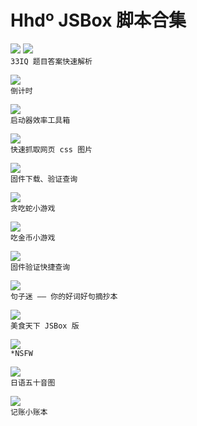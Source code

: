 # Hhdº JSBox 脚本合集

[![](https://img.shields.io/badge/33IQ-Hhd%C2%BA-brightgreen.svg)](https://github.com/Neurogram-R/JSBox/blob/master/Hhd%C2%BA/33IQ.js)  [![](https://img.shields.io/badge/33IQ%20夜间版-Hhd%C2%BA-brightgreen.svg)](https://github.com/Neurogram-R/JSBox/blob/master/Hhd%C2%BA/33IQ%20%E5%A4%9C%E9%97%B4%E7%89%88.js)  
`33IQ 题目答案快速解析`

[![](https://img.shields.io/badge/Countdown-Hhd%C2%BA-brightgreen.svg)](https://github.com/Neurogram-R/JSBox/blob/master/Hhd%C2%BA/Countdown.js)  
`倒计时`

[![](https://img.shields.io/badge/F--Start-Hhd%C2%BA-brightgreen.svg)](https://github.com/Neurogram-R/JSBox/blob/master/Hhd%C2%BA/F-Start.js)  
`启动器效率工具箱`

[![](https://img.shields.io/badge/Image--Picker-Hhd%C2%BA-brightgreen.svg)](https://github.com/Neurogram-R/JSBox/blob/master/Hhd%C2%BA/Image-Picker.js)  
`快速抓取网页 css 图片`

[![](https://img.shields.io/badge/IPSW%20Downloads-Hhd%C2%BA-brightgreen.svg)](https://github.com/Neurogram-R/JSBox/blob/master/Hhd%C2%BA/IPSW%20Downloads.js)  
`固件下载、验证查询`

[![](https://img.shields.io/badge/Jormun-Hhd%C2%BA-brightgreen.svg)](https://github.com/Neurogram-R/JSBox/blob/master/Hhd%C2%BA/Jormun.js)  
`贪吃蛇小游戏`

[![](https://img.shields.io/badge/Space-Hhd%C2%BA-brightgreen.svg)](https://github.com/Neurogram-R/JSBox/tree/master/Hhd%C2%BA/Space)  
`吃金币小游戏`

[![](https://img.shields.io/badge/固件验证查询-Hhd%C2%BA-brightgreen.svg)](https://github.com/Neurogram-R/JSBox/blob/master/Hhd%C2%BA/%E5%9B%BA%E4%BB%B6%E9%AA%8C%E8%AF%81%E6%9F%A5%E8%AF%A2.js)  
`固件验证快捷查询`

[![](https://img.shields.io/badge/句子迷-Hhd%C2%BA-brightgreen.svg)](https://github.com/Neurogram-R/JSBox/blob/master/Hhd%C2%BA/%E5%8F%A5%E5%AD%90%E8%BF%B7.js)  
`句子迷 —— 你的好词好句摘抄本`

[![](https://img.shields.io/badge/美食天下-Hhd%C2%BA-brightgreen.svg)](https://github.com/Neurogram-R/JSBox/tree/master/Hhd%C2%BA/%E7%BE%8E%E9%A3%9F%E5%A4%A9%E4%B8%8B)  
`美食天下 JSBox 版`

[![](https://img.shields.io/badge/青娱乐-Hhd%C2%BA-brightgreen.svg)](https://github.com/Neurogram-R/JSBox/blob/master/Hhd%C2%BA/%E9%9D%92%E5%A8%B1%E4%B9%90.js)  
`*NSFW`

[![](https://img.shields.io/badge/日语五十音图-Hhd%C2%BA-brightgreen.svg)](https://github.com/Neurogram-R/JSBox/tree/master/Hhd%C2%BA/%E6%97%A5%E8%AF%AD%E4%BA%94%E5%8D%81%E9%9F%B3%E5%9B%BE)  
`日语五十音图`

[![](https://img.shields.io/badge/我的账本-Hhd%C2%BA-brightgreen.svg)](https://github.com/Neurogram-R/JSBox/blob/master/Hhd%C2%BA/%E6%88%91%E7%9A%84%E8%B4%A6%E6%9C%AC.js)  
`记账小账本`
